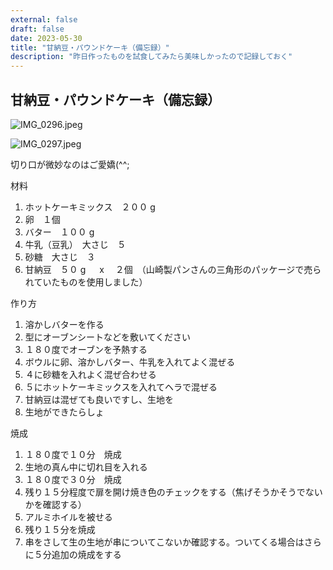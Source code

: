 ```yaml
---
external: false
draft: false
date: 2023-05-30
title: "甘納豆・パウンドケーキ（備忘録）"
description: "昨日作ったものを試食してみたら美味しかったので記録しておく"
---
```


## 甘納豆・パウンドケーキ（備忘録）

![IMG_0296.jpeg](/images/IMG_0296.jpeg)

![IMG_0297.jpeg](/images/IMG_0297.jpeg)

切り口が微妙なのはご愛嬌(^^;

材料

1. ホットケーキミックス　２００ g
2. 卵　１個
3. バター　１００ g
4. 牛乳（豆乳）　大さじ　５
5. 砂糖　大さじ　３
6. 甘納豆　５０ g 　 x 　２個　（山崎製パンさんの三角形のパッケージで売られていたものを使用しました）

作り方

1. 溶かしバターを作る
2. 型にオーブンシートなどを敷いてください
3. １８０度でオーブンを予熱する
4. ボウルに卵、溶かしバター、牛乳を入れてよく混ぜる
5. ４に砂糖を入れよく混ぜ合わせる
6. ５にホットケーキミックスを入れてヘラで混ぜる
7. 甘納豆は混ぜても良いですし、生地を
8. 生地ができたらしょ

焼成

1. １８０度で１０分　焼成
2. 生地の真ん中に切れ目を入れる
3. １８０度で３０分　焼成
4. 残り１５分程度で扉を開け焼き色のチェックをする（焦げそうかそうでないかを確認する）
5. アルミホイルを被せる
6. 残り１５分を焼成
7. 串をさして生の生地が串についてこないか確認する。ついてくる場合はさらに５分追加の焼成をする
